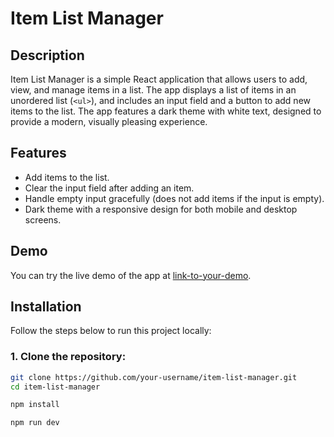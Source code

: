 # Item List Manager

## Description
Item List Manager is a simple React application that allows users to add, view, and manage items in a list. The app displays a list of items in an unordered list (`<ul>`), and includes an input field and a button to add new items to the list. The app features a dark theme with white text, designed to provide a modern, visually pleasing experience.

## Features
- Add items to the list.
- Clear the input field after adding an item.
- Handle empty input gracefully (does not add items if the input is empty).
- Dark theme with a responsive design for both mobile and desktop screens.

## Demo
You can try the live demo of the app at [link-to-your-demo](#).

## Installation

Follow the steps below to run this project locally:

### 1. Clone the repository:
```bash
git clone https://github.com/your-username/item-list-manager.git
cd item-list-manager

npm install

npm run dev

